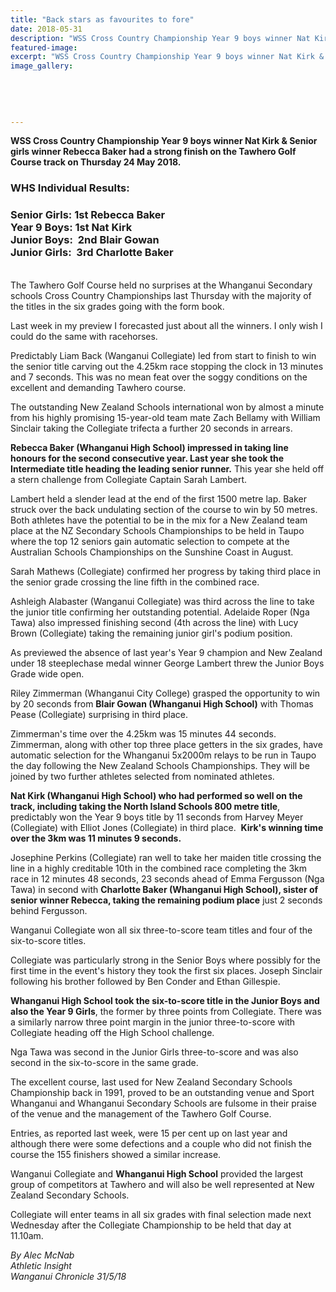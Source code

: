 ```yaml
---
title: "Back stars as favourites to fore"
date: 2018-05-31
description: "WSS Cross Country Championship Year 9 boys winner Nat Kirk & Senior girls winner Rebecca Baker had a strong finish..."
featured-image: 
excerpt: "WSS Cross Country Championship Year 9 boys winner Nat Kirk & Senior girls winner Rebecca Baker had a strong finish on the Tawhero Golf Course track."
image_gallery:
	
	
	
	
	
---
```


<p><strong>WSS Cross Country Championship Year 9 boys winner Nat Kirk &amp; Senior girls winner Rebecca Baker had a strong finish on the Tawhero Golf Course track on Thursday 24 May 2018.</strong></p>
<h3>WHS Individual Results:</h3>
<h3>Senior Girls: 1st Rebecca Baker<br />Year 9 Boys: 1st Nat Kirk<br />Junior Boys:&nbsp; 2nd Blair Gowan<br />Junior Girls:&nbsp; 3rd Charlotte Baker</h3>
<p class="element element-paragraph"><br />The Tawhero Golf Course held no surprises at the Whanganui Secondary schools Cross Country Championships last Thursday with the majority of the titles in the six grades going with the form book.</p>
<p class="element element-paragraph">Last week in my preview I forecasted just about all the winners. I only wish I could do the same with racehorses.</p>
<p class="element element-paragraph">Predictably Liam Back (Wanganui Collegiate) led from start to finish to win the senior title carving out the 4.25km race stopping the clock in 13 minutes and 7 seconds. This was no mean feat over the soggy conditions on the excellent and demanding Tawhero course.</p>
<p class="element element-paragraph">The outstanding New Zealand Schools international won by almost a minute from his highly promising 15-year-old team mate Zach Bellamy with William Sinclair taking the Collegiate trifecta a further 20 seconds in arrears.</p>
<p class="element element-paragraph"><strong>Rebecca Baker (Whanganui High School) impressed in taking line honours for the second consecutive year. Last year she took the Intermediate title heading the leading senior runner.</strong> This year she held off a stern challenge from Collegiate Captain Sarah Lambert.</p>
<p class="element element-paragraph">Lambert held a slender lead at the end of the first 1500 metre lap. Baker struck over the back undulating section of the course to win by 50 metres. Both athletes have the potential to be in the mix for a New Zealand team place at the NZ Secondary Schools Championships to be held in Taupo where the top 12 seniors gain automatic selection to compete at the Australian Schools Championships on the Sunshine Coast in August.</p>
<p class="element element-paragraph">Sarah Mathews (Collegiate) confirmed her progress by taking third place in the senior grade crossing the line fifth in the combined race.</p>
<p class="element element-paragraph">Ashleigh Alabaster (Wanganui Collegiate) was third across the line to take the junior title confirming her outstanding potential. Adelaide Roper (Nga Tawa) also impressed finishing second (4th across the line) with Lucy Brown (Collegiate) taking the remaining junior girl's podium position.</p>
<p class="element element-paragraph">As previewed the absence of last year's Year 9 champion and New Zealand under 18 steeplechase medal winner George Lambert threw the Junior Boys Grade wide open.</p>
<p class="element element-paragraph">Riley Zimmerman (Whanganui City College) grasped the opportunity to win by 20 seconds from <strong>Blair Gowan (Whanganui High School)</strong> with Thomas Pease (Collegiate) surprising in third place.</p>
<p class="element element-paragraph">Zimmerman's time over the 4.25km was 15 minutes 44 seconds. Zimmerman, along with other top three place getters in the six grades, have automatic selection for the Whanganui 5x2000m relays to be run in Taupo the day following the New Zealand Schools Championships. They will be joined by two further athletes selected from nominated athletes.</p>
<p class="element element-paragraph"><strong>Nat Kirk (Whanganui High School) who had performed so well on the track, including taking the North Island Schools 800 metre title</strong>, predictably won the Year 9 boys title by 11 seconds from Harvey Meyer (Collegiate) with Elliot Jones (Collegiate) in third place.&nbsp;&nbsp;<strong>Kirk's winning time over the 3km was 11 minutes 9 seconds.</strong></p>
<p class="element element-paragraph">Josephine Perkins (Collegiate) ran well to take her maiden title crossing the line in a highly creditable 10th in the combined race completing the 3km race in 12 minutes 48 seconds, 23 seconds ahead of Emma Fergusson (Nga Tawa) in second with <strong>Charlotte Baker (Whanganui High School), sister of senior winner Rebecca, taking the remaining podium place</strong> just 2 seconds behind Fergusson.</p>
<p class="element element-paragraph">Wanganui Collegiate won all six three-to-score team titles and four of the six-to-score titles.</p>
<p class="element element-paragraph">Collegiate was particularly strong in the Senior Boys where possibly for the first time in the event's history they took the first six places. Joseph Sinclair following his brother followed by Ben Conder and Ethan Gillespie.</p>
<p class="element element-paragraph"><strong>Whanganui High School took the six-to-score title in the Junior Boys and also the Year 9 Girls</strong>, the former by three points from Collegiate. There was a similarly narrow three point margin in the junior three-to-score with Collegiate heading off the High School challenge.</p>
<p class="element element-paragraph">Nga Tawa was second in the Junior Girls three-to-score and was also second in the six-to-score in the same grade.</p>
<p class="element element-paragraph">The excellent course, last used for New Zealand Secondary Schools Championship back in 1991, proved to be an outstanding venue and Sport Whanganui and Whanganui Secondary Schools are fulsome in their praise of the venue and the management of the Tawhero Golf Course.</p>
<p class="element element-paragraph">Entries, as reported last week, were 15 per cent up on last year and although there were some defections and a couple who did not finish the course the 155 finishers showed a similar increase.</p>
<p class="element element-paragraph">Wanganui Collegiate and <strong>Whanganui High School</strong> provided the largest group of competitors at Tawhero and will also be well represented at New Zealand Secondary Schools.</p>
<p class="element element-paragraph">Collegiate will enter teams in all six grades with final selection made next Wednesday after the Collegiate Championship to be held that day at 11.10am.</p>
<p><em>By Alec McNab</em><br /><em>Athletic Insight</em><br /><em>Wanganui Chronicle 31/5/18</em></p>

